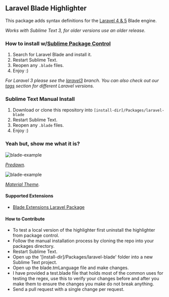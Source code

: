## Laravel Blade Highlighter

This package adds syntax definitions for the [Laravel 4 & 5](http://www.laravel.com) Blade engine.

*Works with Sublime Text 3, for older versions use an older release.*

### How to install w/[Sublime Package Control](http://wbond.net/sublime_packages/package_control)

1. Search for Laravel Blade and install it.
2. Restart Sublime Text.
3. Reopen any ```.blade``` files.
4. Enjoy :)

*For Laravel 3 please see the [laravel3](https://github.com/Medalink/laravel-blade/tree/laravel3) branch.*
*You can also check out our [tags](https://github.com/Medalink/laravel-blade/tags) section for different Laravel versions.*

### Sublime Text Manual Install

1. Download or clone this repository into ```[install-dir]/Packages/laravel-blade```
2. Restart Sublime Text.
3. Reopen any ```.blade``` files.
4. Enjoy :)

### Yeah but, show me what it is?

![blade-example](https://cloud.githubusercontent.com/assets/499192/8564960/52a7e57c-2551-11e5-8182-1f24a6d8d17a.jpg "blade-example")

*[Predawn](https://github.com/jamiewilson/predawn).*

![blade-example](https://cloud.githubusercontent.com/assets/499192/8564966/68f19076-2551-11e5-9bc2-13d8b0915ffa.jpg "blade-example-2")

*[Material Theme](https://github.com/equinusocio/material-theme).*

#### Supported Extensions

* [Blade Extensions Laravel Package](https://github.com/RobinRadic/blade-extensions)

#### How to Contribute

* To test a local version of the highlighter first uninstall the highlighter from package control.
* Follow the manual installation process by cloning the repo into your packages directory.
* Restart Sublime Text.
* Open up the '[install-dir]/Packages/laravel-blade' folder into a new Sublime Text project.
* Open up the blade.tmLanguage file and make changes.
* I have provided a test.blade file that holds most of the common uses for testing the regex, use this to verify your changes before and after you make them to ensure the changes you make do not break anything.
* Send a pull request with a single change per request.
